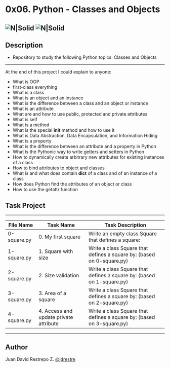 # 0x06. Python - Classes and Objects

![N|Solid](https://www.holbertonschool.com/holberton-logo.png) ![N|Solid](https://intranet.hbtn.io/assets/holberton-logo-coral-27055cb2f875eb10bf3b3942e52a24581bc0667695bdc856d4f08b469b678000.png)
---

## Description
- Repository to study the following Python topics: Classes and Objects
---
At the end of this project I could explain to anyone:
- What is OOP
- first-class everything
- What is a class
- What is an object and an instance
- What is the difference between a class and an object or instance
- What is an attribute
- What are and how to use public, protected and private attributes
- What is self
- What is a method
- What is the special __init__ method and how to use it
- What is Data Abstraction, Data Encapsulation, and Information Hiding
- What is a property
- What is the difference between an attribute and a property in Python
- What is the Pythonic way to write getters and setters in Python
- How to dynamically create arbitrary new attributes for existing instances of a class
- How to bind attributes to object and classes
- What is and what does contain __dict__ of a class and of an instance of a class
- How does Python find the attributes of an object or class
- How to use the getattr function

## Task Project
---
File Name|Task Name|Task Description
---|---|---
0-square.py|0. My first square|Write an empty class Square that defines a square:
1-square.py|1. Square with size|Write a class Square that defines a square by: (based on 0-square.py)
2-square.py|2. Size validation|Write a class Square that defines a square by: (based on 1-square.py)
3-square.py|3. Area of a square|Write a class Square that defines a square by: (based on 2-square.py)
4-square.py|4. Access and update private attribute|Write a class Square that defines a square by: (based on 3-square.py)

---
## Author

Juan David Restrepo Z. [@jdrestre](https://twitter.com/jdrestre)